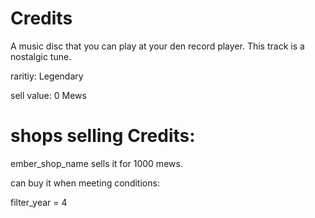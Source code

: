 # Credits

A music disc that you can play at your den record player. This track is a nostalgic tune.

raritiy: Legendary

sell value: 0 Mews

# shops selling Credits:

ember_shop_name sells it for 1000 mews.

can buy it when meeting conditions: 

filter_year = 4
